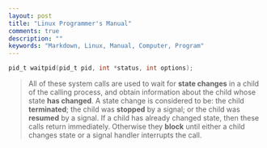 ```yaml
---
layout: post
title: "Linux Programmer's Manual"
comments: true
description: ""
keywords: "Markdown, Linux, Manual, Computer, Program"
---
```


```c
pid_t waitpid(pid_t pid, int *status, int options);
```

>All of these system calls are used to wait for **state changes** in a child of the calling process, and obtain information about the child whose state **has changed**. A state change is considered to be: the child **terminated**; the child was **stopped** by a signal; or the child was **resumed** by a signal. If a  child has already changed state, then these calls return immediately. Otherwise they **block** until either a child changes state or a signal handler interrupts the call.